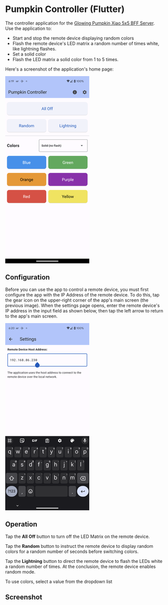 # Pumpkin Controller (Flutter)

The controller application for the [Glowing Pumpkin Xiao 5x5 BFF Server](https://github.com/johnwargo/glowing-pumpkin-xiao-bff-server). Use the application to:

* Start and stop the remote device displaying random colors
* Flash the remote device's LED matrix a random number of times white, like lightning flashes.
* Set a solid color
* Flash the LED matrix a solid color from 1 to 5 times.

Here's a screenshot of the application's home page:

![Home Page Image](images/home.png)

## Configuration

Before you can use the app to control a remote device, you must first configure the app with the IP Address of the remote device. To do this, tap the gear icon on the upper-right corner of the app's main screen (the previous image). When the settings page opens, enter the remote device's IP address in the input field as shown below, then tap the left arrow to return to the app's main screen.

![Settings Page](images/settings.png)

## Operation

Tap the **All Off** button to turn off the LED Matrix on the remote device.

Tap the **Random** button to instruct the remote device to display random colors for a random number of seconds before switching colors.

Tap the **Lightning** button to direct the remote device to flash the LEDs white a random number of times. At the conclusion, the remote device enables random mode.

To use colors, select a value from the dropdown list


## Screenshot

